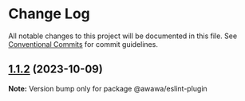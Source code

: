 # Change Log

All notable changes to this project will be documented in this file.
See [Conventional Commits](https://conventionalcommits.org) for commit guidelines.

## [1.1.2](https://github.com/ranwawa/conventions/compare/v0.0.2...v1.1.2) (2023-10-09)

**Note:** Version bump only for package @awawa/eslint-plugin
